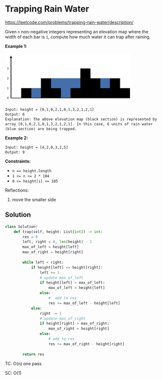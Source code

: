 # Trapping Rain Water

https://leetcode.com/problems/trapping-rain-water/description/

Given `n` non-negative integers representing an elevation map where the width of each bar is `1`, compute how much water it can trap after raining.

 

**Example 1:**

![img](./assets/rainwatertrap.png)

```
Input: height = [0,1,0,2,1,0,1,3,2,1,2,1]
Output: 6
Explanation: The above elevation map (black section) is represented by array [0,1,0,2,1,0,1,3,2,1,2,1]. In this case, 6 units of rain water (blue section) are being trapped.
```

**Example 2:**

```
Input: height = [4,2,0,3,2,5]
Output: 9
```

 

**Constraints:**

- `n == height.length`
- `1 <= n <= 2 * 104`
- `0 <= height[i] <= 105`



Reflections:

1. move the smaller side



## Solution

```python
class Solution:
    def trap(self, height: List[int]) -> int:
        res = 0
        left, right = 0, len(height) - 1
        max_of_left = height[left]
        max_of_right = height[right]
    
        while left < right:
            if height[left] <= height[right]:
                left += 1
                # update max_of_left
                if height[left] > max_of_left:
                    max_of_left = height[left]
                else:
                    #  add to res
                    res += max_of_left - height[left]
            else:
                right -= 1
                # update max_of_right
                if height[right] > max_of_right:
                    max_of_right = height[right]
                else:
                    # add to res
                    res += max_of_right - height[right]
        
        return res
```

TC: O(n) one pass

SC: O(1)